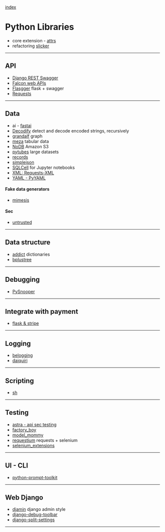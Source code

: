 [index](README.md#dev-links)

# Python Libraries

* core extension - [attrs](https://github.com/python-attrs/attrs)
* refactoring [slicker](https://github.com/Khan/slicker)

---

## API

* [Django REST Swagger](https://django-rest-swagger.readthedocs.io/en/latest/)
* [Falcon web APIs](https://falcon.readthedocs.io/en/stable/)
* [Flasgger](https://github.com/rochacbruno/flasgger) flask + swagger
* [Requests](http://docs.python-requests.org/)

---

## Data

* ai - [fastai](https://github.com/fastai/fastai)
* [Decodify](https://github.com/s0md3v/Decodify) detect and decode encoded strings, recursively
* [grandalf](https://github.com/bdcht/grandalf) graph
* [meza](https://github.com/reubano/meza) tabular data
* [NoDB](https://github.com/Miserlou/NoDB) Amazon S3
* [pytubes](https://github.com/stestagg/pytubes) large datasets
* [records](https://github.com/kennethreitz/records)
* [simplejson](https://simplejson.readthedocs.io/en/latest/)
* [SQLCell](https://github.com/tmthyjames/SQLCell) for Jupyter notebooks
* [XML: Requests-XML](http://xml.python-requests.org)
* [YAML - PyYAML](http://pyyaml.org/wiki/PyYAMLDocumentation)

#### Fake data generators

* [mimesis](https://github.com/lk-geimfari/mimesis)

#### Sec

* [untrusted](https://github.com/tawesoft/untrusted.py)

---

## Data structure

* [addict](https://github.com/mewwts/addict) dictionaries
* [bplustree](https://github.com/NicolasLM/bplustree)

---

## Debugging

* [PySnooper](https://github.com/cool-RR/pysnooper)

---

## Integrate with payment

* [flask & stripe](https://github.com/holdenrehg/sample_flask_stripe_integration)

---

## Logging

* [belogging](https://github.com/georgeyk/belogging)
* [daiquiri](http://daiquiri.readthedocs.io/en/latest/)

---

## Scripting

* [sh](https://amoffat.github.io/sh/)

---

## Testing

* [astra - api sec testing](https://github.com/flipkart-incubator/Astra)
* [factory_boy](https://factoryboy.readthedocs.io/en/latest/)
* [model_mommy](https://github.com/vandersonmota/model_mommy)
* [requestium](https://github.com/tryolabs/requestium) requests + selenium
* [selenium_extensions](https://github.com/pythad/selenium_extensions)

---

## UI - CLI

* [python-prompt-toolkit](https://github.com/prompt-toolkit/python-prompt-toolkit)

---

## Web Django

* [djamin](https://github.com/hersonls/djamin) django admin style
* [django-debug-toolbar](https://github.com/jazzband/django-debug-toolbar/)
* [django-split-settings](https://github.com/sobolevn/django-split-settings)

---


